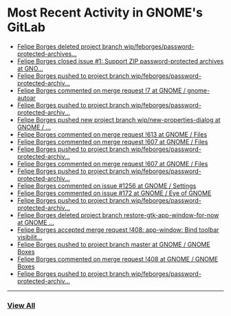 # Most Recent Activity in GNOME's GitLab

<!-- BLOG-POST-LIST:START -->
- [Felipe Borges deleted project branch wip/feborges/password-protected-archives...](https://gitlab.gnome.org/felipeborges/gnome-autoar/-/commits/wip/feborges/password-protected-archives)
- [Felipe Borges closed issue #1: Support ZIP password-protected archives at GNO...](https://gitlab.gnome.org/GNOME/gnome-autoar/-/issues/1)
- [Felipe Borges pushed to project branch wip/feborges/password-protected-archiv...](https://gitlab.gnome.org/GNOME/nautilus/-/commit/f766d27e00b2d002815cc9d75fdc90155d711def)
- [Felipe Borges commented on merge request !7 at GNOME / gnome-autoar](https://gitlab.gnome.org/GNOME/gnome-autoar/-/merge_requests/7#note_1033181)
- [Felipe Borges pushed to project branch wip/feborges/password-protected-archiv...](https://gitlab.gnome.org/felipeborges/gnome-autoar/-/commit/58ac8fc571518c9830a6d0892b29215ce41cad81)
- [Felipe Borges pushed new project branch wip/new-properties-dialog at GNOME / ...](https://gitlab.gnome.org/GNOME/gnome-boxes/-/commits/wip/new-properties-dialog)
- [Felipe Borges commented on merge request !613 at GNOME / Files](https://gitlab.gnome.org/GNOME/nautilus/-/merge_requests/613#note_1032725)
- [Felipe Borges commented on merge request !607 at GNOME / Files](https://gitlab.gnome.org/GNOME/nautilus/-/merge_requests/607#note_1032723)
- [Felipe Borges pushed to project branch wip/feborges/password-protected-archiv...](https://gitlab.gnome.org/GNOME/nautilus/-/commit/4e5152f50810c1ae43a763d51c87c0044f6412ee)
- [Felipe Borges commented on merge request !607 at GNOME / Files](https://gitlab.gnome.org/GNOME/nautilus/-/merge_requests/607#note_1032711)
- [Felipe Borges pushed to project branch wip/feborges/password-protected-archiv...](https://gitlab.gnome.org/GNOME/nautilus/-/compare/f333d4dd20a31e7d0edc14a7b10959b894c5c29a...5a39371426c4a533da8c5b38e530b6a2c2153f70)
- [Felipe Borges commented on issue #1256 at GNOME / Settings](https://gitlab.gnome.org/GNOME/gnome-control-center/-/issues/1256#note_1032648)
- [Felipe Borges commented on issue #172 at GNOME / Eye of GNOME](https://gitlab.gnome.org/GNOME/eog/-/issues/172#note_1031773)
- [Felipe Borges pushed to project branch wip/feborges/password-protected-archiv...](https://gitlab.gnome.org/GNOME/nautilus/-/commit/f333d4dd20a31e7d0edc14a7b10959b894c5c29a)
- [Felipe Borges deleted project branch restore-gtk-app-window-for-now at GNOME ...](https://gitlab.gnome.org/GNOME/gnome-boxes/-/commits/restore-gtk-app-window-for-now)
- [Felipe Borges accepted merge request !408: app-window: Bind toolbar visibilit...](https://gitlab.gnome.org/GNOME/gnome-boxes/-/merge_requests/408)
- [Felipe Borges pushed to project branch master at GNOME / GNOME Boxes](https://gitlab.gnome.org/GNOME/gnome-boxes/-/commit/ef2d7c1b8078231a8b9a817e93e6ef25602cbdbb)
- [Felipe Borges commented on merge request !408 at GNOME / GNOME Boxes](https://gitlab.gnome.org/GNOME/gnome-boxes/-/merge_requests/408#note_1031434)
- [Felipe Borges pushed to project branch wip/feborges/password-protected-archiv...](https://gitlab.gnome.org/felipeborges/gnome-autoar/-/compare/7d679257db10e786b7b7f7ce1562e14a54598436...e1cb3a8394d782eec7884885c7275abbd41fd305)
<!-- BLOG-POST-LIST:END -->

___

### [View All](https://gitlab.gnome.org/users/felipeborges/activity)
